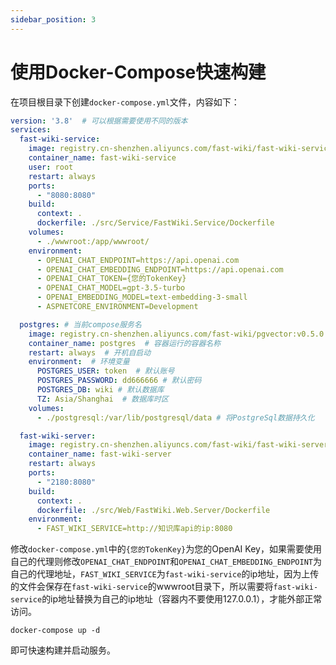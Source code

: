 ```yaml
---
sidebar_position: 3
---
```


# 使用Docker-Compose快速构建

在项目根目录下创建`docker-compose.yml`文件，内容如下：

```yaml
version: '3.8'  # 可以根据需要使用不同的版本
services:
  fast-wiki-service:
    image: registry.cn-shenzhen.aliyuncs.com/fast-wiki/fast-wiki-service
    container_name: fast-wiki-service
    user: root
    restart: always
    ports:
      - "8080:8080"
    build: 
      context: .
      dockerfile: ./src/Service/FastWiki.Service/Dockerfile
    volumes:
      - ./wwwroot:/app/wwwroot/
    environment:
      - OPENAI_CHAT_ENDPOINT=https://api.openai.com
      - OPENAI_CHAT_EMBEDDING_ENDPOINT=https://api.openai.com
      - OPENAI_CHAT_TOKEN={您的TokenKey}
      - OPENAI_CHAT_MODEL=gpt-3.5-turbo
      - OPENAI_EMBEDDING_MODEL=text-embedding-3-small
      - ASPNETCORE_ENVIRONMENT=Development

  postgres: # 当前compose服务名
    image: registry.cn-shenzhen.aliyuncs.com/fast-wiki/pgvector:v0.5.0 # 拉取的数据库镜像
    container_name: postgres  # 容器运行的容器名称
    restart: always  # 开机自启动
    environment:  # 环境变量
      POSTGRES_USER: token  # 默认账号
      POSTGRES_PASSWORD: dd666666 # 默认密码
      POSTGRES_DB: wiki # 默认数据库
      TZ: Asia/Shanghai  # 数据库时区
    volumes:
      - ./postgresql:/var/lib/postgresql/data # 将PostgreSql数据持久化

  fast-wiki-server:
    image: registry.cn-shenzhen.aliyuncs.com/fast-wiki/fast-wiki-server
    container_name: fast-wiki-server
    restart: always 
    ports:
      - "2180:8080"
    build: 
      context: .
      dockerfile: ./src/Web/FastWiki.Web.Server/Dockerfile
    environment:
      - FAST_WIKI_SERVICE=http://知识库api的ip:8080 
```

修改`docker-compose.yml`中的`{您的TokenKey}`为您的OpenAI Key，如果需要使用自己的代理则修改`OPENAI_CHAT_ENDPOINT`和`OPENAI_CHAT_EMBEDDING_ENDPOINT`为自己的代理地址，`FAST_WIKI_SERVICE`为`fast-wiki-service`的ip地址，因为上传的文件会保存在`fast-wiki-service`的wwwroot目录下，所以需要将`fast-wiki-service`的ip地址替换为自己的ip地址（容器内不要使用127.0.0.1），才能外部正常访问。

```shell
docker-compose up -d
```

即可快速构建并启动服务。
